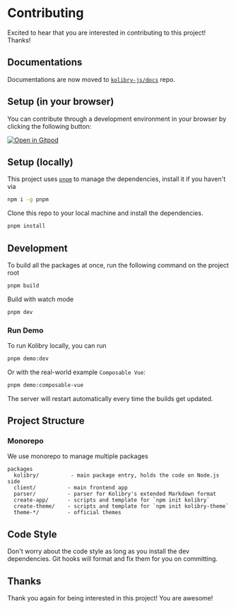 # Contributing

Excited to hear that you are interested in contributing to this project! Thanks!

## Documentations 

Documentations are now moved to [`kolibry-js/docs`](https://github.com/kolibry-js/docs) repo.

## Setup (in your browser)

You can contribute through a development environment in your browser by clicking the following button:

[![Open in Gitpod](https://gitpod.io/button/open-in-gitpod.svg)](https://gitpod.io/#https://github.com/kolibry-js/kolibry)

## Setup (locally)

This project uses [`pnpm`](https://pnpm.io/) to manage the dependencies, install it if you haven't via

```bash
npm i -g pnpm
```

Clone this repo to your local machine and install the dependencies. 

```bash
pnpm install
```

## Development 

To build all the packages at once, run the following command on the project root

```bash
pnpm build
```

Build with watch mode

```bash
pnpm dev
```

### Run Demo

To run Kolibry locally, you can run

```bash
pnpm demo:dev
```

Or with the real-world example `Composable Vue`:

```bash
pnpm demo:composable-vue
```

The server will restart automatically every time the builds get updated.

## Project Structure

### Monorepo

We use monorepo to manage multiple packages

```
packages
  kolibry/          - main package entry, holds the code on Node.js side
  client/          - main frontend app
  parser/          - parser for Kolibry's extended Markdown format
  create-app/      - scripts and template for `npm init kolibry`
  create-theme/    - scripts and template for `npm init kolibry-theme`
  theme-*/         - official themes
```

## Code Style

Don't worry about the code style as long as you install the dev dependencies. Git hooks will format and fix them for you on committing.

## Thanks

Thank you again for being interested in this project! You are awesome!
